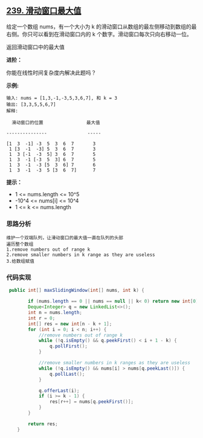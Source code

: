 ## [239. 滑动窗口最大值](https://leetcode-cn.com/problems/sliding-window-maximum/)

给定一个数组 nums，有一个大小为 k 的滑动窗口从数组的最左侧移动到数组的最右侧。你只可以看到在滑动窗口内的 k 个数字。滑动窗口每次只向右移动一位。

返回滑动窗口中的最大值

**进阶：**

你能在线性时间复杂度内解决此题吗？

**示例:**

```
输入: nums = [1,3,-1,-3,5,3,6,7], 和 k = 3
输出: [3,3,5,5,6,7] 
解释: 

  滑动窗口的位置                最大值

---------------               -----

[1  3  -1] -3  5  3  6  7       3
 1 [3  -1  -3] 5  3  6  7       3
 1  3 [-1  -3  5] 3  6  7       5
 1  3  -1 [-3  5  3] 6  7       5
 1  3  -1  -3 [5  3  6] 7       6
 1  3  -1  -3  5 [3  6  7]      7
```

**提示：**

- 1 <= nums.length <= 10^5
- -10^4 <= nums[i] <= 10^4
- 1 <= k <= nums.length

### 思路分析

```
维护一个双端队列，让滑动窗口的最大值一直在队列的头部 
遍历整个数组
1.remove numbers out of range k
2.remove smaller numbers in k range as they are useless
3.给数组赋值

```

### 代码实现

```java
 public int[] maxSlidingWindow(int[] nums, int k) {

        if (nums.length == 0 || nums == null || k< 0) return new int[0];
        Deque<Integer> q = new LinkedList<>();
        int n = nums.length;
        int r = 0;
        int[] res = new int[n - k + 1];
        for (int i = 0; i < n; i++) {
            //remove numbers out of range k
            while (!q.isEmpty() && q.peekFirst() < i + 1 - k) {
                q.pollFirst();
            }

            //remove smaller numbers in k ranges as they are useless
            while (!q.isEmpty() && nums[i] > nums[q.peekLast()]) {
                q.pollLast();
            }

            q.offerLast(i);
            if (i >= k - 1) {
                res[r++] = nums[q.peekFirst()];
            }
        }

        return res;
    }
```

